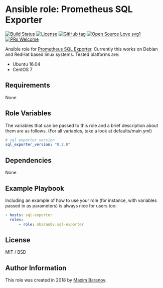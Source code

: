 # Ansible role: Prometheus SQL Exporter

[![Build Status](https://travis-ci.org/mbaran0v/ansible-role-sql-exporter.svg?branch=master)](https://travis-ci.org/mbaran0v/ansible-role-sql-exporter)
[![License](https://img.shields.io/badge/license-MIT%20License-brightgreen.svg)](https://opensource.org/licenses/MIT)
[![GitHub tag](https://img.shields.io/github/tag/mbaran0v/ansible-role-sql-exporter.svg)](https://github.com/mbaran0v/ansible-role-sql-exporter/tags/)
[![Open Source Love svg1](https://badges.frapsoft.com/os/v1/open-source.svg?v=103)](https://github.com/ellerbrock/open-source-badges/)
[![PRs Welcome](https://img.shields.io/badge/PRs-welcome-brightgreen.svg?style=flat-square)](http://makeapullrequest.com)

Ansible role for [Prometheus SQL Exporter](https://github.com/justwatchcom/sql_exporter). Currently this works on Debian and RedHat based linux systems. Tested platforms are:

* Ubuntu 16.04
* CentOS 7

Requirements
------------

None

Role Variables
--------------

The variables that can be passed to this role and a brief description about them are as follows. (For all variables, take a look at defaults/main.yml)

```yaml
# sql exporter version
sql_exporter_version: "0.2.0"
```

Dependencies
------------

None

Example Playbook
----------------

Including an example of how to use your role (for instance, with variables passed in as parameters) is always nice for users too:

```yaml
- hosts: sql-exporter
  roles:
      - role: mbaran0v.sql-exporter
```

License
-------

MIT / BSD

Author Information
------------------

This role was created in 2018 by [Maxim Baranov](https://github.com/mbaran0v).
